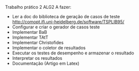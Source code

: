 Trabalho prático 2 ALG2
A fazer:
- Ler a doc do biblioteca de geração de casos de teste http://comopt.ifi.uni-heidelberg.de/software/TSPLIB95/
- Configurar e criar o gerador de casos teste
- Implementar BaB
- Implementar TAtT
- Implementar Christofides
- Implementar o coletor de resultados
- Executar os testes de desempenho e armazenar o resultado
- Interpretar os resultados
- Documentação (Artigo em Latex)